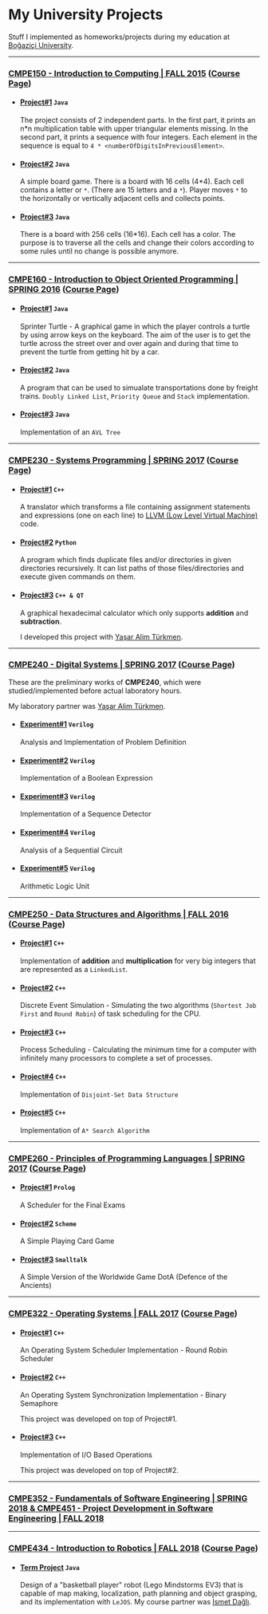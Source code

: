 # My University Projects

Stuff I implemented as homeworks/projects during my education at [Boğaziçi University](http://boun.edu.tr).

***

### [CMPE150 - Introduction to Computing | FALL 2015](/cmpe150) ([Course Page](https://www.cmpe.boun.edu.tr/courses/cmpe150/2015/fall.0))

* #### [Project#1](/cmpe150/project1) `Java`
  The project consists of 2 independent parts. In the first part, it prints an n*n multiplication table with upper triangular elements missing.
  In the second part, it prints a sequence with four integers. Each element in the sequence is equal to  `4 * <numberOfDigitsInPreviousElement>`.

* #### [Project#2](/cmpe150/project2) `Java`
  A simple board game. There is a board with 16 cells (4*4). Each cell contains a letter or `*`. (There are 15 letters and a `*`). Player moves `*` to the horizontally or vertically adjacent cells and collects points.

* #### [Project#3](/cmpe150/project3) `Java`
  There is a board with 256 cells (16*16). Each cell has a color. The purpose is to traverse all the cells and change their colors according to some rules until no change is possible anymore.

***

### [CMPE160 - Introduction to Object Oriented Programming | SPRING 2016](/cmpe160) ([Course Page](https://www.cmpe.boun.edu.tr/courses/cmpe160/2016/spring))

* #### [Project#1](/cmpe160/project1) `Java`
  Sprinter Turtle - A graphical game in which the player controls a turtle by using arrow keys on the keyboard. The aim of the user is to get the turtle across the street over and over again and during that time to prevent the turtle from getting hit by a car.

* #### [Project#2](/cmpe160/project2) `Java`
  A program that can be used to simualate transportations done by freight trains.
  `Doubly Linked List`, `Priority Queue` and `Stack` implementation.

* #### [Project#3](/cmpe160/project3) `Java`
  Implementation of an `AVL Tree`

***

### [CMPE230 - Systems Programming | SPRING 2017](/cmpe230) ([Course Page](https://www.cmpe.boun.edu.tr/courses/cmpe230/2017/spring))

* #### [Project#1](/cmpe230/project1) `C++`
  A translator which transforms a file containing assignment statements and expressions (one on each line) to [LLVM (Low Level Virtual Machine)](http://llvm.org) code.

* #### [Project#2](/cmpe230/project2) `Python`
  A program which finds duplicate files and/or directories in given directories recursively. It can list paths of those files/directories and execute given commands on them.

* #### [Project#3](/cmpe230/project3) `C++ & QT`
  A graphical hexadecimal calculator which only supports **addition** and **subtraction**.

  I developed this project with [Yaşar Alim Türkmen](https://github.com/alimturkmen).

***

### [CMPE240 - Digital Systems | SPRING 2017](/cmpe240) ([Course Page](https://www.cmpe.boun.edu.tr/courses/cmpe240/2017/spring))

These are the preliminary works of **CMPE240**, which were studied/implemented before actual laboratory hours.

My laboratory partner was [Yaşar Alim Türkmen](https://github.com/alimturkmen).

* #### [Experiment#1](/cmpe240/exp1) `Verilog`
  Analysis and Implementation of Problem Definition

* #### [Experiment#2](/cmpe240/exp2) `Verilog`
  Implementation of a Boolean Expression

* #### [Experiment#3](/cmpe240/exp3) `Verilog`
  Implementation of a Sequence Detector

* #### [Experiment#4](/cmpe240/exp4) `Verilog`
  Analysis of a Sequential Circuit

* #### [Experiment#5](/cmpe240/exp5) `Verilog`
  Arithmetic Logic Unit

***

### [CMPE250 - Data Structures and Algorithms | FALL 2016](/cmpe250) ([Course Page](https://www.cmpe.boun.edu.tr/courses/cmpe250/2016/fall-0))

* #### [Project#1](/cmpe250/project1) `C++`
  Implementation of **addition** and **multiplication** for very big integers that are represented as a `LinkedList`.

* #### [Project#2](/cmpe250/project2) `C++`
  Discrete Event Simulation - Simulating the two algorithms (`Shortest Job First` and `Round Robin`) of task scheduling for the CPU.

* #### [Project#3](/cmpe250/project3) `C++`
  Process Scheduling - Calculating the minimum time for a computer with infinitely many processors to complete a set of processes.

* #### [Project#4](/cmpe250/project4) `C++`
  Implementation of `Disjoint-Set Data Structure`

* #### [Project#5](/cmpe250/project5) `C++`
  Implementation of `A* Search Algorithm`

***

### [CMPE260 - Principles of Programming Languages | SPRING 2017](/cmpe260) ([Course Page](https://www.cmpe.boun.edu.tr/courses/cmpe260/2017/spring))

* #### [Project#1](/cmpe260/project1) `Prolog`
  A Scheduler for the Final Exams

* #### [Project#2](/cmpe260/project2) `Scheme`
  A Simple Playing Card Game

* #### [Project#3](/cmpe260/project3) `Smalltalk`
  A Simple Version of the Worldwide Game DotA (Defence of the Ancients)

***

### [CMPE322 - Operating Systems | FALL 2017](/cmpe322) ([Course Page](https://www.cmpe.boun.edu.tr/courses/cmpe322/2017/fall))

* #### [Project#1](/cmpe322/project1) `C++`
  An Operating System Scheduler Implementation - Round Robin Scheduler

* #### [Project#2](/cmpe322/project2) `C++`
  An Operating System Synchronization Implementation - Binary Semaphore

  This project was developed on top of Project#1.

* #### [Project#3](/cmpe322/project3) `C++`
  Implementation of I/O Based Operations

  This project was developed on top of Project#2.

***

 ### [CMPE352 - Fundamentals of Software Engineering | SPRING 2018 & CMPE451 - Project Development in Software Engineering | FALL 2018](https://github.com/bounswe/bounswe2018group7)

***

### [CMPE434 - Introduction to Robotics | FALL 2018](/cmpe434) ([Course Page](https://www.cmpe.boun.edu.tr/courses/cmpe434/2018/fall))

* #### [Term Project](/cmpe434/term_project) `Java`
  Design of a "basketball player" robot (Lego Mindstorms EV3) that is capable of map making, localization, path planning and object grasping, and its implementation with `LeJOS`.
  My course partner was [İsmet Dağlı](https://github.com/ismet-dagli).

